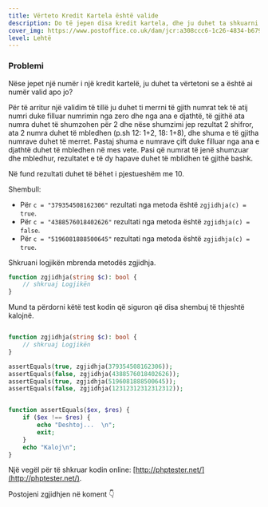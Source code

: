 ```yaml
---
title: Vërteto Kredit Kartela është valide 
description: Do të jepen disa kredit kartela, dhe ju duhet ta shkuarni një program që validon ato.
cover_img: https://www.postoffice.co.uk/dam/jcr:a308ccc6-1c26-4834-b679-4d6a9fbd3d35/new-one-credit-card.png
level: Lehtë    
---
```


### Problemi

Nëse jepet një numër i një kredit kartelë, ju duhet ta vërtetoni se a është ai numër valid apo jo?

Për të arritur një validim të tillë ju duhet ti merrni të gjith numrat tek të atij numri duke filluar numrimin nga zero dhe nga ana e djathtë, të gjithë ata numra duhet të shumzohen për 2 dhe nëse shumzimi jep rezultat 2 shifror, ata 2 numra duhet të mbledhen (p.sh 12: 1+2, 18: 1+8), dhe shuma e të gjitha numrave duhet të merret.
Pastaj shuma e numrave çift duke filluar nga ana e djathtë duhet të mbledhen në mes vete.
Pasi që numrat të jenë shumzuar dhe mbledhur, rezultatet e të dy hapave duhet të mblidhen të gjithë bashk.    

Në fund rezultati duhet të bëhet i pjestueshëm me 10.
                     
Shembull:
* Për `c = "379354508162306"` rezultati nga metoda është `zgjidhja(c) = true`.
* Për `c = "4388576018402626"` rezultati nga metoda është `zgjidhja(c) = false`.
* Për `c = "5196081888500645"` rezultati nga metoda është `zgjidhja(c) = true`.

     
Shkruani logjikën mbrenda metodës zgjidhja.      
```php
function zgjidhja(string $c): bool {
    // shkruaj Logjikën                        
}

```   

Mund ta përdorni këtë test kodin që siguron që disa shembuj të thjeshtë kalojnë.     

```php

function zgjidhja(string $c): bool {
    // shkruaj Logjikën                        
}

assertEquals(true, zgjidhja(379354508162306));
assertEquals(false, zgjidhja(4388576018402626));
assertEquals(true, zgjidhja(5196081888500645));
assertEquals(false, zgjidhja(12312312312312312));


function assertEquals($ex, $res) {
	if ($ex !== $res) {
		echo "Deshtoj...  \n";
		exit;
	}
	echo "Kaloj\n";
}
```


Një vegël për të shkruar kodin online: [http://phptester.net/](http://phptester.net/).
       

Postojeni zgjidhjen në koment 👇